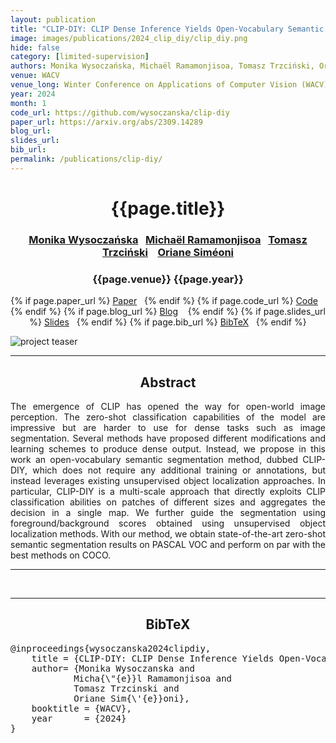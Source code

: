 ```yaml
---
layout: publication
title: "CLIP-DIY: CLIP Dense Inference Yields Open-Vocabulary Semantic Segmentation For-Free"
image: images/publications/2024_clip_diy/clip_diy.png
hide: false
category: [limited-supervision]
authors: Monika Wysoczańska, Michaël Ramamonjisoa, Tomasz Trzciński, Oriane Siméoni
venue: WACV
venue_long: Winter Conference on Applications of Computer Vision (WACV)
year: 2024
month: 1
code_url: https://github.com/wysoczanska/clip-diy
paper_url: https://arxiv.org/abs/2309.14289
blog_url: 
slides_url: 
bib_url: 
permalink: /publications/clip-diy/
---
```


<h1 align="center"> {{page.title}} </h1>
<!-- Simple call of authors -->
<!-- <h3 align="center"> {{page.authors}} </h3> -->
<!-- Alternatively you can add links to author pages -->
<h3 align="center"> <a href="https://wysoczanska.github.io/">Monika Wysoczańska</a> &nbsp;&nbsp;<a href="https://michaelramamonjisoa.github.io/">Michaël Ramamonjisoa</a> &nbsp;&nbsp;<a href="https://scholar.google.com/citations?hl=en&user=bJMRBFoAAAAJ">Tomasz Trzciński</a> &nbsp;&nbsp; <a href="https://osimeoni.github.io/">Oriane Siméoni</a> </h3>


<h3 align="center"> {{page.venue}} {{page.year}} </h3>

<div align="center">
  <p>
    {% if page.paper_url %}
    <a href="{{ page.paper_url }}"><i class="far fa-file-pdf"></i> Paper</a>&nbsp;&nbsp;
    {% endif %}
    {% if page.code_url %}
    <a href="{{ page.code_url }}"><i class="fab fa-github"></i> Code</a> &nbsp;&nbsp;
    {% endif %}
    {% if page.blog_url %}
    <a href="{{ page.blog_url }}"><i class="fab fa-blogger"></i> Blog</a> &nbsp;&nbsp;
    {% endif %}
    {% if page.slides_url %}
    <a href="{{ page.slides_url }}"><i class="far fa-file-pdf"></i> Slides</a>&nbsp;&nbsp;
    {% endif %}
    {% if page.bib_url %}
    <a href="{{ page.bib_url}}"><i class="far fa-file-alt"></i> BibTeX</a>&nbsp;&nbsp;
    {% endif %}
  </p>
</div>

<div class="publication-teaser">
    <img src="../../{{ page.image }}" alt="project teaser"/>
</div>


<hr>

<h2  align="center"> Abstract</h2>

<p align="justify">The emergence of CLIP has opened the way for open-world image perception. The zero-shot classification capabilities of the model are impressive but are harder to use for dense tasks such as image segmentation. Several methods have proposed different modifications and learning schemes to produce dense output. Instead, we propose in this work an open-vocabulary semantic segmentation method, dubbed CLIP-DIY, which does not require any additional training or annotations, but instead leverages existing unsupervised object localization approaches. In particular, CLIP-DIY is a multi-scale approach that directly exploits CLIP classification abilities on patches of different sizes and aggregates the decision in a single map. We further guide the segmentation using foreground/background scores obtained using unsupervised object localization methods. With our method, we obtain state-of-the-art zero-shot semantic segmentation results on PASCAL VOC and perform on par with the best methods on COCO.</p>


<hr>

<br>
<hr>

<h2  align="center">BibTeX</h2>
<left>
  <pre class="bibtex-box">
@inproceedings{wysoczanska2024clipdiy,
    title = {CLIP-DIY: CLIP Dense Inference Yields Open-Vocabulary Semantic Segmentation For-Free},
    author= {Monika Wysoczanska and
            Micha{\"{e}}l Ramamonjisoa and
            Tomasz Trzcinski and
            Oriane Sim{\'{e}}oni},
    booktitle = {WACV},
    year      = {2024}
}
  </pre>
</left>

<br>
